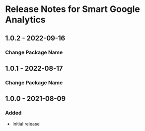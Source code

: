 # Release Notes for Smart Google Analytics

## 1.0.2 - 2022-09-16
### Change Package Name

## 1.0.1 - 2022-08-17
### Change Package Name

## 1.0.0 - 2021-08-09
### Added
- Initial release
